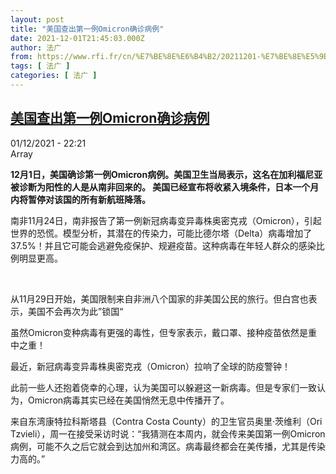 ```yaml
---
layout: post
title: "美国查出第一例Omicron确诊病例"
date: 2021-12-01T21:45:03.000Z
author: 法广
from: https://www.rfi.fr/cn/%E7%BE%8E%E6%B4%B2/20211201-%E7%BE%8E%E5%9B%BD%E6%9F%A5%E5%87%BA%E7%AC%AC%E4%B8%80%E4%BE%8Bomicron%E7%A1%AE%E8%AF%8A%E7%97%85%E4%BE%8B
tags: [ 法广 ]
categories: [ 法广 ]
---
```

<!--1638395103000-->
[美国查出第一例Omicron确诊病例](https://www.rfi.fr/cn/%E7%BE%8E%E6%B4%B2/20211201-%E7%BE%8E%E5%9B%BD%E6%9F%A5%E5%87%BA%E7%AC%AC%E4%B8%80%E4%BE%8Bomicron%E7%A1%AE%E8%AF%8A%E7%97%85%E4%BE%8B)
------

<div>
<div>01/12/2021 - 22:21</div>Array<p><strong>                    12月1日，美国确诊第一例Omicron病例。美国卫生当局表示，这名在加利福尼亚被诊断为阳性的人是从南非回来的。 美国已经宣布将收紧入境条件，日本一个月内将暂停对该国的所有新航班降落。                </strong></p><div >                    <p>南非11月24日，南非报告了第一例新冠病毒变异毒株奥密克戎（Omicron），引起世界的恐慌。模型分析，其潜在的传染力，可能比德尔塔（Delta）病毒增加了37.5%！并且它可能会逃避免疫保护、规避疫苗。这种病毒在年轻人群众的感染比例明显更高。</p><p> </p><p>从11月29日开始，美国限制来自非洲八个国家的非美国公民的旅行。但白宫也表示，美国不会再次为此”锁国“</p><p>虽然Omicron变种病毒有更强的毒性，但专家表示，戴口罩、接种疫苗依然是重中之重！</p><p>最近，新冠病毒变异毒株奥密克戎（Omicron）拉响了全球的防疫警钟！</p><p>此前一些人还抱着侥幸的心理，认为美国可以躲避这一新病毒。但是专家们一致认为，Omicron病毒其实已经在美国悄然无息中传播开了。</p><p>来自东湾康特拉科斯塔县（Contra Costa County）的卫生官员奥里·茨维利（Ori Tzvieli），周一在接受采访时说：“我猜测在本周内，就会传来美国第一例Omicron病例，可能不久之后它就会到达加州和湾区。病毒最终都会在美传播，尤其是传染力高的。”</p>                                            <div data-selfpromo-newsletter>    </div>    <div data-selfpromo-app>    </div>                </div>
</div>
